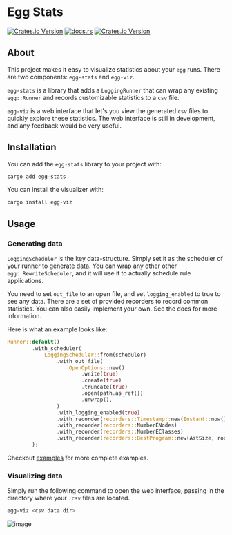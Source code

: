 # Egg Stats

[![Crates.io Version](https://img.shields.io/crates/v/egg-stats?label=egg-stats)](https://crates.io/crates/egg-stats)
[![docs.rs](https://img.shields.io/docsrs/egg-stats?label=egg-stats%20docs)](https://docs.rs/egg-stats/)
[![Crates.io Version](https://img.shields.io/crates/v/egg-viz?label=egg-viz)](https://crates.io/crates/egg-viz)

## About

This project makes it easy to visualize statistics about your `egg` runs. There are two components: `egg-stats` and `egg-viz`.

`egg-stats` is a library that adds a `LoggingRunner` that can wrap any existing `egg::Runner` and records customizable statistics to a `csv` file.

`egg-viz` is a web interface that let's you view the generated `csv` files to quickly explore these statistics. The web interface is still in development, and any feedback would be very useful.

## Installation

You can add the `egg-stats` library to your project with:
```bash
cargo add egg-stats
```

You can install the visualizer with:
```bash
cargo install egg-viz
```

## Usage

### Generating data

`LoggingScheduler` is the key data-structure. Simply set it as the scheduler of your runner to generate data. You can wrap any other other `egg::RewriteScheduler`, and it will use it to actually schedule rule applications.

You need to set `out_file` to an open file, and set `logging_enabled` to true to see any data. There are a set of provided recorders to record common statistics. You can also easily implement your own. See the docs for more information.

Here is what an example looks like:

```rust
Runner::default()
        .with_scheduler(
            LoggingScheduler::from(scheduler)
                .with_out_file(
                    OpenOptions::new()
                        .write(true)
                        .create(true)
                        .truncate(true)
                        .open(path.as_ref())
                        .unwrap(),
                )
                .with_logging_enabled(true)
                .with_recorder(recorders::Timestamp::new(Instant::now()))
                .with_recorder(recorders::NumberENodes)
                .with_recorder(recorders::NumberEClasses)
                .with_recorder(recorders::BestProgram::new(AstSize, root)),
        );
```

Checkout [examples](examples) for more complete examples.

### Visualizing data

Simply run the following command to open the web interface, passing in the directory where your `.csv` files are located.

```bash
egg-viz <csv data dir>
```

![image](https://github.com/user-attachments/assets/702f6445-7148-4fd2-b684-bdb30b8e4a52)
